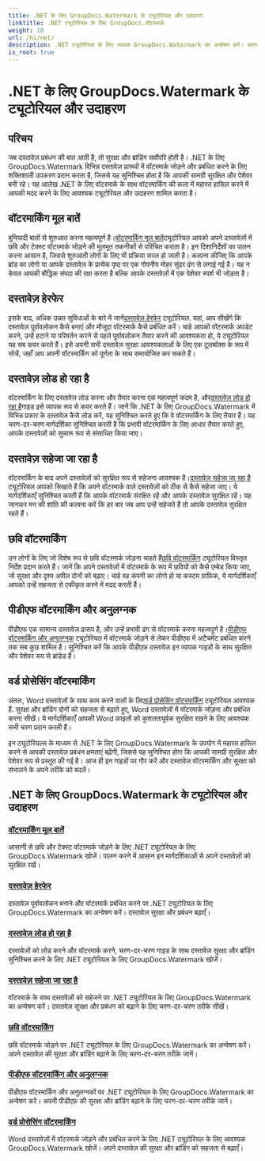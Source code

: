 ```yaml
---
title: .NET के लिए GroupDocs.Watermark के ट्यूटोरियल और उदाहरण
linktitle: .NET ट्यूटोरियल के लिए GroupDocs.वॉटरमार्क
weight: 10
url: /hi/net/
description: .NET ट्यूटोरियल के लिए व्यापक GroupDocs.Watermark का अन्वेषण करें। चरण-दर-चरण मार्गदर्शिकाओं के साथ विभिन्न दस्तावेज़ प्रारूपों में वॉटरमार्क जोड़ना, प्रबंधित करना और सुरक्षित करना सीखें।
is_root: true
---
```


# .NET के लिए GroupDocs.Watermark के ट्यूटोरियल और उदाहरण

## परिचय

जब दस्तावेज़ प्रबंधन की बात आती है, तो सुरक्षा और ब्रांडिंग सर्वोपरि होती है। .NET के लिए GroupDocs.Watermark विभिन्न दस्तावेज़ प्रारूपों में वॉटरमार्क जोड़ने और प्रबंधित करने के लिए शक्तिशाली उपकरण प्रदान करता है, जिससे यह सुनिश्चित होता है कि आपकी सामग्री सुरक्षित और पेशेवर बनी रहे। यह आलेख .NET के लिए वॉटरमार्क के साथ वॉटरमार्किंग की कला में महारत हासिल करने में आपकी मदद करने के लिए आवश्यक ट्यूटोरियल और उदाहरण शामिल करता है।

## वॉटरमार्किंग मूल बातें

 बुनियादी बातों से शुरुआत करना महत्वपूर्ण है।[वॉटरमार्किंग मूल बातें](./watermarking-basics/)ट्यूटोरियल आपको अपने दस्तावेज़ों में छवि और टेक्स्ट वॉटरमार्क जोड़ने की मूलभूत तकनीकों से परिचित कराता है। इन दिशानिर्देशों का पालन करना आसान है, जिससे शुरुआती लोगों के लिए भी प्रक्रिया सरल हो जाती है। कल्पना कीजिए कि आपके ब्रांड का लोगो या आपके दस्तावेज़ के प्रत्येक पृष्ठ पर एक गोपनीय मोहर सुंदर ढंग से लगाई गई है। यह न केवल आपकी बौद्धिक संपदा की रक्षा करता है बल्कि आपके दस्तावेज़ों में एक पेशेवर स्पर्श भी जोड़ता है।

## दस्तावेज़ हेरफेर

 इसके बाद, अधिक उन्नत सुविधाओं के बारे में जानें[दस्तावेज़ हेरफेर](./document-manipulation/) ट्यूटोरियल. यहां, आप सीखेंगे कि दस्तावेज़ पूर्वावलोकन कैसे बनाएं और मौजूदा वॉटरमार्क कैसे प्रबंधित करें। चाहे आपको वॉटरमार्क अपडेट करने, उन्हें हटाने या परिवर्तन करने से पहले पूर्वावलोकन तैयार करने की आवश्यकता हो, ये ट्यूटोरियल यह सब कवर करते हैं। इसे अपनी सभी दस्तावेज़ सुरक्षा आवश्यकताओं के लिए एक टूलबॉक्स के रूप में सोचें, जहाँ आप अपनी वॉटरमार्किंग को पूर्णता के साथ समायोजित कर सकते हैं।

## दस्तावेज़ लोड हो रहा है

 वॉटरमार्किंग के लिए दस्तावेज़ लोड करना और तैयार करना एक महत्वपूर्ण कदम है, और[दस्तावेज़ लोड हो रहा है](./document-loadings/)गाइड इसे व्यापक रूप से कवर करते हैं। जानें कि .NET के लिए GroupDocs.Watermark में विभिन्न प्रकार के दस्तावेज़ कैसे लोड करें, यह सुनिश्चित करते हुए कि वे वॉटरमार्किंग के लिए तैयार हैं। यह चरण-दर-चरण मार्गदर्शिका सुनिश्चित करती है कि प्रभावी वॉटरमार्किंग के लिए आधार तैयार करते हुए, आपके दस्तावेज़ों को सुचारू रूप से संसाधित किया जाए।

## दस्तावेज़ सहेजा जा रहा है

 वॉटरमार्किंग के बाद अपने दस्तावेज़ों को सुरक्षित रूप से सहेजना आवश्यक है।[दस्तावेज़ सहेजा जा रहा है](./document-savings/) ट्यूटोरियल आपको सिखाते हैं कि अपने वॉटरमार्क वाले दस्तावेज़ों को ठीक से कैसे सहेजा जाए। ये मार्गदर्शिकाएँ सुनिश्चित करती हैं कि आपके वॉटरमार्क संरक्षित रहें और आपके दस्तावेज़ सुरक्षित रहें। यह जानकर मन की शांति की कल्पना करें कि हर बार जब आप उन्हें सहेजते हैं तो आपके दस्तावेज़ सुरक्षित रहते हैं।

## छवि वॉटरमार्किंग

 उन लोगों के लिए जो विशेष रूप से छवि वॉटरमार्क जोड़ना चाहते हैं[छवि वॉटरमार्किंग](./image-watermarkings/) ट्यूटोरियल विस्तृत निर्देश प्रदान करते हैं। जानें कि अपने दस्तावेज़ों में वॉटरमार्क के रूप में छवियों को कैसे एम्बेड किया जाए, जो सुरक्षा और दृश्य अपील दोनों को बढ़ाए। चाहे वह कंपनी का लोगो हो या कस्टम ग्राफ़िक, ये मार्गदर्शिकाएँ आपको उन्हें सहजता से एकीकृत करने में मदद करती हैं।

## पीडीएफ वॉटरमार्किंग और अनुलग्नक

पीडीएफ एक सामान्य दस्तावेज़ प्रारूप है, और उन्हें प्रभावी ढंग से वॉटरमार्क करना महत्वपूर्ण है।[पीडीएफ वॉटरमार्किंग और अनुलग्नक](./pdf-watermarking-attachments/) ट्यूटोरियल में वॉटरमार्क जोड़ने से लेकर पीडीएफ में अटैचमेंट प्रबंधित करने तक सब कुछ शामिल है। सुनिश्चित करें कि आपके पीडीएफ दस्तावेज़ इन व्यापक गाइडों के साथ सुरक्षित और पेशेवर रूप से ब्रांडेड हैं।

## वर्ड प्रोसेसिंग वॉटरमार्किंग

 अंततः, Word दस्तावेज़ों के साथ काम करने वालों के लिए[वर्ड प्रोसेसिंग वॉटरमार्किंग](./word-processing-watermarkings/) ट्यूटोरियल आवश्यक हैं. सुरक्षा और ब्रांडिंग दोनों को सहजता से बढ़ाते हुए, Word दस्तावेज़ों में वॉटरमार्क जोड़ना और प्रबंधित करना सीखें। ये मार्गदर्शिकाएँ आपकी Word फ़ाइलों को कुशलतापूर्वक सुरक्षित रखने के लिए आवश्यक सभी चरण प्रदान करती हैं।

इन ट्यूटोरियल्स के माध्यम से .NET के लिए GroupDocs.Watermark के उपयोग में महारत हासिल करने से आपकी दस्तावेज़ प्रबंधन क्षमताएं बढ़ेंगी, जिससे यह सुनिश्चित होगा कि आपकी सामग्री सुरक्षित और पेशेवर रूप से प्रस्तुत की गई है। आज ही इन गाइडों पर गौर करें और दस्तावेज़ वॉटरमार्किंग और सुरक्षा को संभालने के अपने तरीके को बदलें।
## .NET के लिए GroupDocs.Watermark के ट्यूटोरियल और उदाहरण 
### [वॉटरमार्किंग मूल बातें](./watermarking-basics/)
आसानी से छवि और टेक्स्ट वॉटरमार्क जोड़ने के लिए .NET ट्यूटोरियल के लिए GroupDocs.Watermark खोजें। पालन करने में आसान इन मार्गदर्शिकाओं से अपने दस्तावेज़ों को सुरक्षित रखें।
### [दस्तावेज़ हेरफेर](./document-manipulation/)
दस्तावेज़ पूर्वावलोकन बनाने और वॉटरमार्क प्रबंधित करने पर .NET ट्यूटोरियल के लिए GroupDocs.Watermark का अन्वेषण करें। दस्तावेज़ सुरक्षा और प्रबंधन बढ़ाएँ।
### [दस्तावेज़ लोड हो रहा है](./document-loadings/)
दस्तावेज़ों को लोड करने और वॉटरमार्क करने, चरण-दर-चरण गाइड के साथ दस्तावेज़ सुरक्षा और ब्रांडिंग सुनिश्चित करने के लिए .NET ट्यूटोरियल के लिए GroupDocs.Watermark खोजें।
### [दस्तावेज़ सहेजा जा रहा है](./document-savings/)
वॉटरमार्क के साथ दस्तावेज़ों को सहेजने पर .NET ट्यूटोरियल के लिए GroupDocs.Watermark का अन्वेषण करें। दस्तावेज़ सुरक्षा और प्रबंधन को बढ़ाने के लिए चरण-दर-चरण तरीके सीखें।
### [छवि वॉटरमार्किंग](./image-watermarkings/)
छवि वॉटरमार्क जोड़ने पर .NET ट्यूटोरियल के लिए GroupDocs.Watermark का अन्वेषण करें। अपने दस्तावेज़ की सुरक्षा और ब्रांडिंग बढ़ाने के लिए चरण-दर-चरण तरीके जानें।
### [पीडीएफ वॉटरमार्किंग और अनुलग्नक](./pdf-watermarking-attachments/)
पीडीएफ वॉटरमार्किंग और अनुलग्नकों पर .NET ट्यूटोरियल के लिए GroupDocs.Watermark का अन्वेषण करें। अपनी पीडीएफ़ की सुरक्षा और ब्रांडिंग बढ़ाने के लिए चरण-दर-चरण तरीके जानें।
### [वर्ड प्रोसेसिंग वॉटरमार्किंग](./word-processing-watermarkings/)
Word दस्तावेज़ों में वॉटरमार्क जोड़ने और प्रबंधित करने के लिए .NET ट्यूटोरियल के लिए आवश्यक GroupDocs.Watermark खोजें। अपने दस्तावेज़ की सुरक्षा और ब्रांडिंग को सहजता से बढ़ाएँ।